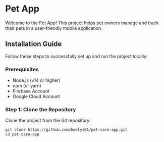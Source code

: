 # Pet App

Welcome to the Pet App! This project helps pet owners manage and track their pets in a user-friendly mobile application.

## Installation Guide

Follow these steps to successfully set up and run the project locally:

### Prerequisites
- Node.js (v14 or higher)
- npm (or yarn)
- Firebase Account
- Google Cloud Account

### Step 1: Clone the Repository

Clone the project from the Git repository:

```bash
git clone https://github.com/bowlyz01/pet-care-app.git
cd pet-care-app

